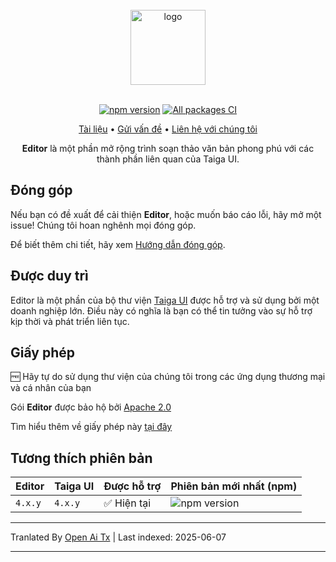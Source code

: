 <br />

<div align="center">
    <img src="https://raw.githubusercontent.com/taiga-family/editor/main/projects/demo/src/assets/icons/logo.svg" alt="logo" height="120px">
</div>

<br />

<div align="center">

[![npm version](https://img.shields.io/npm/v/@taiga-ui/editor.svg)](https://npmjs.com/package/@taiga-ui/editor)
[![All packages CI](https://github.com/taiga-family/editor/actions/workflows/build.yml/badge.svg?branch=main)](https://github.com/taiga-family/editor/actions/workflows/build.yml)

</div>

<p align="center">
    <a href="https://taiga-family.github.io/editor">Tài liệu</a> •
    <a href="https://github.com/taiga-family/editor/issues/new/choose">Gửi vấn đề</a> •
    <a href="https://t.me/taiga_ui">Liên hệ với chúng tôi</a>
</p>

<p align="center">
    <b>Editor</b> là một phần mở rộng trình soạn thảo văn bản phong phú với các thành phần liên quan của Taiga UI.
</p>

## Đóng góp

Nếu bạn có đề xuất để cải thiện **Editor**, hoặc muốn báo cáo lỗi, hãy mở một issue! Chúng tôi hoan nghênh mọi đóng góp.

Để biết thêm chi tiết, hãy xem [Hướng dẫn đóng góp](https://raw.githubusercontent.com/taiga-family/editor/main/CONTRIBUTING.md).

## Được duy trì

Editor là một phần của bộ thư viện [Taiga UI](https://github.com/taiga-family/taiga-ui) được hỗ trợ và sử dụng bởi một doanh nghiệp lớn. Điều này có nghĩa là bạn có thể tin tưởng vào sự hỗ trợ kịp thời và phát triển liên tục.

## Giấy phép

🆓 Hãy tự do sử dụng thư viện của chúng tôi trong các ứng dụng thương mại và cá nhân của bạn

Gói **Editor** được bảo hộ bởi [Apache 2.0](https://raw.githubusercontent.com/taiga-family/editor/main/LICENSE)

Tìm hiểu thêm về giấy phép này [tại đây](https://choosealicense.com/licenses/apache-2.0/)

## Tương thích phiên bản

| Editor  | Taiga UI | Được hỗ trợ | Phiên bản mới nhất (npm)                                                                          |
| ------- | -------- | ----------- | ------------------------------------------------------------------------------------------------- |
| `4.x.y` | `4.x.y`  | ✅ Hiện tại | ![npm version](https://img.shields.io/npm/v/@taiga-ui/editor?label=%40taiga-ui%2Feditor%20~%20v4) |


---

Tranlated By [Open Ai Tx](https://github.com/OpenAiTx/OpenAiTx) | Last indexed: 2025-06-07

---